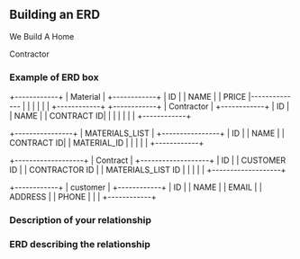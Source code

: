 ## Building an ERD 

We Build A Home

Contractor


### Example of ERD box

+------------+
| Material   |
+------------+
|  ID        |
|  NAME      |
|  PRICE     |--------------
|            |
|            |
|            |
+------------+
+------------+
| Contractor |
+------------+
| ID         |
| NAME       |
| CONTRACT ID|
|            |
|            |
|            |
+------------+

+----------------+
| MATERIALS_LIST |
+----------------+
| ID         |
| NAME       |
| CONTRACT ID|
| MATERIAL_ID |
|            |
|            |
+------------+

+-------------------+
| Contract          |
+-------------------+
| ID                |
| CUSTOMER ID       |
| CONTRACTOR ID     |
| MATERIALS_LIST ID |
|                   |
|                   |
+-------------------+

+------------+
| customer   |
+------------+
|     ID     |
|    NAME    |
|    EMAIL   |
|   ADDRESS  |
|   PHONE    |
|            |
+------------+

### Description of your relationship


### ERD describing the relationship

